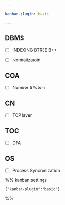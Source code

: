 ```yaml
---

kanban-plugin: basic

---
```


## DBMS

- [ ] INDEXING BTREE B++
- [ ] Nomralizatoin


## COA

- [ ] Number SYstem


## CN

- [ ] TCP layer


## TOC

- [ ] DFA


## OS

- [ ] Process Syncronization




%% kanban:settings
```
{"kanban-plugin":"basic"}
```
%%